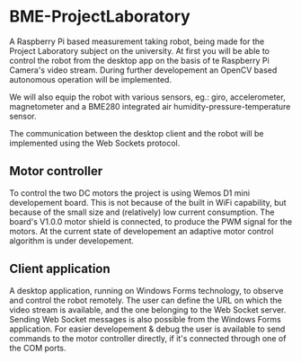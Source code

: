 # BME-ProjectLaboratory
A Raspberry Pi based measurement taking robot, being made for the Project Laboratory subject on the university. At first you will be able to control the robot from the desktop app on the basis of te Raspberry Pi Camera's video stream. During further developement an OpenCV based autonomous operation will be implemented.

We will also equip the robot with various sensors, eg.: giro, accelerometer, magnetometer and a BME280 integrated air humidity-pressure-temperature sensor.

The communication between the desktop client and the robot will be implemented using the Web Sockets protocol.

## Motor controller
To control the two DC motors the project is using Wemos D1 mini developement board. This is not because of the built in WiFi capability, but because of the small size and (relatively) low current consumption. The board's V1.0.0 motor shield is connected, to produce the PWM signal for the motors. At the current state of developement an adaptive motor control algorithm is under developement.

## Client application
A desktop application, running on Windows Forms technology, to observe and control the robot remotely. The user can define the URL on which the video stream is available, and the one belonging to the Web Socket server. Sending Web Socket messages is also possible from the Windows Forms application. For easier developement & debug the user is available to send commands to the motor controller directly, if it's connected through one of the COM ports.
